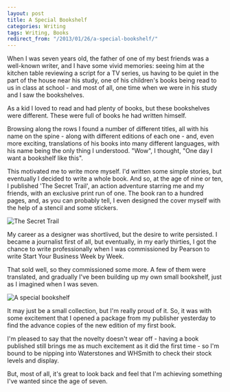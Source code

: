 ```yaml
---
layout: post
title: A Special Bookshelf
categories: Writing
tags: Writing, Books
redirect_from: "/2013/01/26/a-special-bookshelf/"
---
```



When I was seven years old, the father of one of my best friends was a well-known writer, and I have some vivid memories: seeing him at the kitchen table reviewing a script for a TV series, us having to be quiet in the part of the house near his study, one of his children's  books being read to us in class at school - and most of all, one time when we were in his study and I saw the bookshelves.

As a kid I loved to read and had plenty of books, but these bookshelves were different. These were full of books he had written himself.

Browsing along the rows I found a number of different titles, all with his name on the spine - along with different editions of each one - and, even more exciting, translations of his books into many different languages, with his name being the only thing I understood. "Wow", I thought, "One day I want a bookshelf like this".

This motivated me to write more myself. I'd written some simple stories, but eventually I decided to write a whole book. And so, at the age of nine or ten, I published 'The Secret Trail', an action adventure starring me and my friends, with an exclusive print run of one. The book ran to a hundred pages, and, as you can probably tell, I even designed the cover myself with the help of a stencil and some stickers.

![The Secret Trail](https://farm6.staticflickr.com/5554/14982158828_5cc2d65f1c_b.jpg)

My career as a designer was shortlived, but the desire to write persisted. I became a journalist first of all, but eventually, in my early thirties, I got the chance to write professionally when I was commissioned by Pearson to write Start Your Business Week by Week.

That sold well, so they commissioned some more. A few of them were translated, and gradually I've been building up my own small bookshelf, just as I imagined when I was seven.

![A special bookshelf](https://farm6.staticflickr.com/5587/15165296351_b333939941_b.jpg)

It may just be a small collection, but I'm really proud of it. So, it was with some excitement that I opened a package from my publisher yesterday to find the advance copies of the new edition of my first book.

I'm pleased to say that the novelty doesn't wear off - having a book published still brings me as much excitement as it did the first time - so I'm bound to be nipping into Waterstones and WHSmith to check their stock levels and display.

But, most of all, it's great to look back and feel that I'm achieving something I've wanted since the age of seven.
